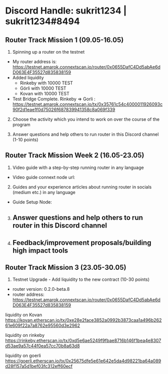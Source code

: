 # Discord Handle: sukrit1234 | sukrit1234#8494

## Router Track Mission 1 (09.05-16.05)

1) Spinning up a router on the testnet
- My router address is: https://testnet.amarok.connextscan.io/router/0x0655DafC4Dd5abAe6dD063E4F35527d835838159
- Added liquidity 
   - Rinkeby with 10000 TEST
   - Görli with 10000 TEST
   - Kovan with 10000 TEST
- Test Bridge Complete.
    Rinkeby => Gorli : https://testnet.amarok.connextscan.io/tx/0x35761c54c4000011926093c90f2d1eae1f0d75026f687839941358c8a069f339


2) Choose the activity which you intend to work on over the course of the program
 

3) Answer questions and help others to run router in this Discord channel (1-10 points)



## Router Track Mission Week 2 (16.05-23.05)

1) Video guide with a step-by-step running router in any language
- Video guide connext node url: 

2) Guides and your experience articles about running router in socials (medium etc.) in any language
- Guide Setup Node: 

3) Answer questions and help others to run router in this Discord channel
   -
4) Feedback/improvement proposals/building high impact tools
   -


## Router Track Mission 3 (23.05-30.05)

1) Testnet Upgrade - Add liquidity to the new contract (10-30 points)
- router version: 0.2.0-beta.8 
- router address:  https://testnet.amarok.connextscan.io/router/0x0655DafC4Dd5abAe6dD063E4F35527d835838159

liquidity on Kovan
https://kovan.etherscan.io/tx/0xe28e2face3852a0992b3873caa1a496b26261e609f22a7a8762e95560d3e2962

liquidity on rinkeby
https://rinkeby.etherscan.io/tx/0xd5e6ae5249f9fbae8716b146f1bea4e8307d53ae9a57c44f0ea57cc70b8a63d8

liquidity on goerli
https://goerli.etherscan.io/tx/0x25675dfe5e61e642e5da4d98221ba64a089d28f157a5d1bef03fc312eff60ecf
